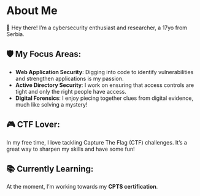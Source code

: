 # About Me

👋 Hey there! I’m a cybersecurity enthusiast and researcher, a 17yo from Serbia.

## 🛡️ My Focus Areas:
- **Web Application Security**: Digging into code to identify vulnerabilities and strengthen applications is my passion.
- **Active Directory Security**: I work on ensuring that access controls are tight and only the right people have access.
- **Digital Forensics**: I enjoy piecing together clues from digital evidence, much like solving a mystery!

## 🎮 CTF Lover:
In my free time, I love tackling Capture The Flag (CTF) challenges. It’s a great way to sharpen my skills and have some fun!

## 📚 Currently Learning:
At the moment, I’m working towards my **CPTS certification**.